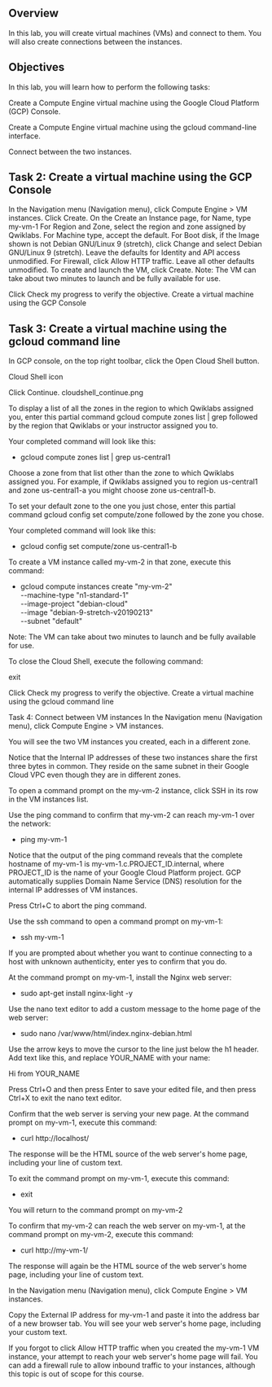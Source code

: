 ## Overview
In this lab, you will create virtual machines (VMs) and connect to them. You will also create connections between the instances.

## Objectives
In this lab, you will learn how to perform the following tasks:

Create a Compute Engine virtual machine using the Google Cloud Platform (GCP) Console.

Create a Compute Engine virtual machine using the gcloud command-line interface.

Connect between the two instances.


## Task 2: Create a virtual machine using the GCP Console
In the Navigation menu (Navigation menu), click Compute Engine > VM instances.
Click Create.
On the Create an Instance page, for Name, type my-vm-1
For Region and Zone, select the region and zone assigned by Qwiklabs.
For Machine type, accept the default.
For Boot disk, if the Image shown is not Debian GNU/Linux 9 (stretch), click Change and select Debian GNU/Linux 9 (stretch).
Leave the defaults for Identity and API access unmodified.
For Firewall, click Allow HTTP traffic.
Leave all other defaults unmodified.
To create and launch the VM, click Create.
Note: The VM can take about two minutes to launch and be fully available for use.

Click Check my progress to verify the objective.
Create a virtual machine using the GCP Console

## Task 3: Create a virtual machine using the gcloud command line
In GCP console, on the top right toolbar, click the Open Cloud Shell button.

Cloud Shell icon

Click Continue. cloudshell_continue.png

To display a list of all the zones in the region to which Qwiklabs assigned you, enter this partial command gcloud compute zones list | grep followed by the region that Qwiklabs or your instructor assigned you to.

Your completed command will look like this:

* gcloud compute zones list | grep us-central1

Choose a zone from that list other than the zone to which Qwiklabs assigned you. For example, if Qwiklabs assigned you to region us-central1 and zone us-central1-a you might choose zone us-central1-b.

To set your default zone to the one you just chose, enter this partial command gcloud config set compute/zone followed by the zone you chose.

Your completed command will look like this:

* gcloud config set compute/zone us-central1-b

To create a VM instance called my-vm-2 in that zone, execute this command:

* gcloud compute instances create "my-vm-2" \
--machine-type "n1-standard-1" \
--image-project "debian-cloud" \
--image "debian-9-stretch-v20190213" \
--subnet "default"

Note: The VM can take about two minutes to launch and be fully available for use.

To close the Cloud Shell, execute the following command:

exit

Click Check my progress to verify the objective.
Create a virtual machine using the gcloud command line

Task 4: Connect between VM instances
In the Navigation menu (Navigation menu), click Compute Engine > VM instances.

You will see the two VM instances you created, each in a different zone.

Notice that the Internal IP addresses of these two instances share the first three bytes in common. They reside on the same subnet in their Google Cloud VPC even though they are in different zones.

To open a command prompt on the my-vm-2 instance, click SSH in its row in the VM instances list.

Use the ping command to confirm that my-vm-2 can reach my-vm-1 over the network:

* ping my-vm-1

Notice that the output of the ping command reveals that the complete hostname of my-vm-1 is my-vm-1.c.PROJECT_ID.internal, where PROJECT_ID is the name of your Google Cloud Platform project. GCP automatically supplies Domain Name Service (DNS) resolution for the internal IP addresses of VM instances.

Press Ctrl+C to abort the ping command.

Use the ssh command to open a command prompt on my-vm-1:

* ssh my-vm-1

If you are prompted about whether you want to continue connecting to a host with unknown authenticity, enter yes to confirm that you do.

At the command prompt on my-vm-1, install the Nginx web server:

* sudo apt-get install nginx-light -y

Use the nano text editor to add a custom message to the home page of the web server:

* sudo nano /var/www/html/index.nginx-debian.html

Use the arrow keys to move the cursor to the line just below the h1 header. Add text like this, and replace YOUR_NAME with your name:

Hi from YOUR_NAME

Press Ctrl+O and then press Enter to save your edited file, and then press Ctrl+X to exit the nano text editor.

Confirm that the web server is serving your new page. At the command prompt on my-vm-1, execute this command:

* curl http://localhost/

The response will be the HTML source of the web server's home page, including your line of custom text.

To exit the command prompt on my-vm-1, execute this command:

* exit

You will return to the command prompt on my-vm-2

To confirm that my-vm-2 can reach the web server on my-vm-1, at the command prompt on my-vm-2, execute this command:

* curl http://my-vm-1/

The response will again be the HTML source of the web server's home page, including your line of custom text.

In the Navigation menu (Navigation menu), click Compute Engine > VM instances.

Copy the External IP address for my-vm-1 and paste it into the address bar of a new browser tab. You will see your web server's home page, including your custom text.

If you forgot to click Allow HTTP traffic when you created the my-vm-1 VM instance, your attempt to reach your web server's home page will fail. You can add a firewall rule to allow inbound traffic to your instances, although this topic is out of scope for this course.


